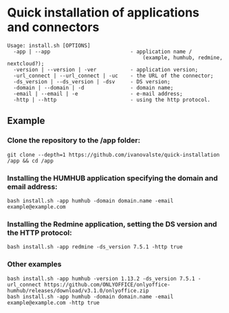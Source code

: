 # Quick installation of applications and connectors
    Usage: install.sh [OPTIONS]
      -app | --app                          - application name /
                                                (example, humhub, redmine, nextcloud?);
      -version | --version | -ver           - application version;
      -url_connect | --url_connect | -uc    - the URL of the connector;
      -ds_version | --ds_version | -dsv     - DS version;
      -domain | --domain | -d               - domain name;
      -email | --email | -e                 - e-mail address;
      -http | --http                        - using the http protocol.

## Example
### Clone the repository to the /app folder:
    git clone --depth=1 https://github.com/ivanovalste/quick-installation /app && cd /app
### Installing the HUMHUB application specifying the domain and email address:
	bash install.sh -app humhub -domain domain.name -email example@example.com
### Installing the Redmine application, setting the DS version and the HTTP protocol:
    bash install.sh -app redmine -ds_version 7.5.1 -http true
### Other examples
    bash install.sh -app humhub -version 1.13.2 -ds_version 7.5.1 -url_connect https://github.com/ONLYOFFICE/onlyoffice-humhub/releases/download/v3.1.0/onlyoffice.zip
    bash install.sh -app humhub -domain domain.name -email example@example.com -http true
